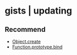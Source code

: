 # gists | updating

## Recommend

- [Object.create](./object-create.html)
- [Function.prototype.bind](./bind.html)

<Comments />
